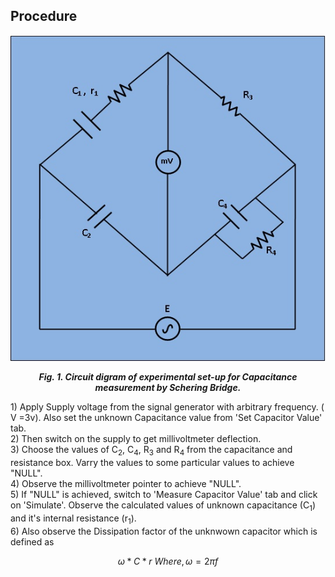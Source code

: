 ## Procedure


<div align="center">

 ![Rm501 Figure](images/schering.jpg)

***Fig. 1. Circuit digram of experimental set-up for Capacitance measurement by Schering Bridge.***
</div>
1)  Apply Supply voltage from the signal generator with arbitrary frequency. ( V =3v). Also set the unknown Capacitance value from 'Set Capacitor Value' tab.
 </br>
2)  Then switch on the supply to get millivoltmeter deflection.
 </br>
3)  Choose the values of   C<sub>2</sub>, C<sub>4</sub>, R<sub>3</sub> and R<sub>4</sub> from the capacitance and resistance box. Varry the values to some particular values to achieve "NULL".
 </br>
4) Observe the millivoltmeter pointer to achieve "NULL".
 </br>
5) If "NULL" is achieved, switch to 'Measure Capacitor Value' tab and click on 'Simulate'. Observe the calculated values of unknown capacitance (C<sub>1</sub>) and it's internal resistance (r<sub>1</sub>).
 </br>
6) Also observe the Dissipation factor of the unknwown capacitor which is defined as <br>

$$ \omega * C * r \  Where, \omega = 2 \pi f $$

<script id="MathJax-script" async src="https://cdn.jsdelivr.net/npm/mathjax@3/es5/tex-mml-chtml.js"></script>
